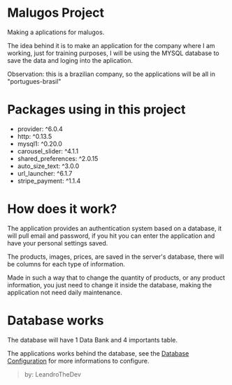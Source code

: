 # Malugos Project
Making a aplications for malugos.

The idea behind it is to make an application 
for the company where I am working, just for 
training purposes, I will be using the MYSQL 
database to save the data and loging into the aplication.

Observation: this is a brazilian company, so the applications will be all in "portugues-brasil"

# Packages using in this project

- provider: ^6.0.4
- http: ^0.13.5
- mysql1: ^0.20.0
- carousel_slider: ^4.1.1
- shared_preferences: ^2.0.15
- auto_size_text: ^3.0.0
- url_launcher: ^6.1.7
- stripe_payment: ^1.1.4

# How does it work?

The application provides an authentication system based on a database, 
it will pull email and password, if you hit you can enter the application 
and have your personal settings saved.

The products, images, prices, are saved in the server's database,
there will be columns for each type of information.

Made in such a way that to change the quantity of products, 
or any product information, you just need to change it inside 
the database, making the application not need daily maintenance.

# Database works

The database will have 1 Data Bank and 4 importants table.

The applications works behind the database, see the [Database Configuration](https://github.com/LeandroTheDev/malugos_project/wiki/Database-Configuration) for more informations to configure.

> by: LeandroTheDev